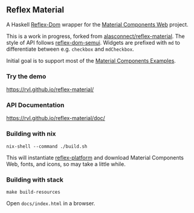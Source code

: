 ## Reflex Material

A Haskell [Reflex-Dom](https://hackage.haskell.org/package/reflex-dom) wrapper for the [Material Components Web](https://github.com/material-components/material-components-web/) project.

This is a work in progress, forked from [alasconnect/reflex-material](https://github.com/alasconnect/reflex-material).
The style of API follows [reflex-dom-semui](https://github.com/reflex-frp/reflex-dom-semui).
Widgets are prefixed with `md` to differentiate between e.g. `checkbox` and `mdCheckbox`.

Initial goal is to support most of the
[Material Components Examples](https://material-components-web.appspot.com/).


### Try the demo

https://rvl.github.io/reflex-material/

### API Documentation

https://rvl.github.io/reflex-material/doc/


### Building with nix

    nix-shell --command ./build.sh

This will instantiate [reflex-platform](https://github.com/reflex-frp/reflex-platform)
and download Material Components Web, fonts, and icons, so may take a little while.

### Building with stack

    make build-resources
    
Open `docs/index.html` in a browser.

